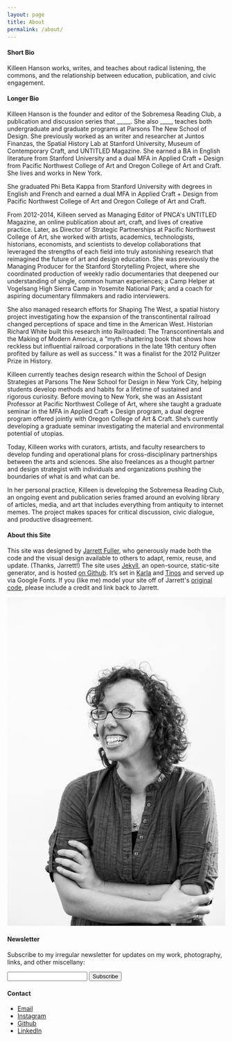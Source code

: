 ```yaml
---
layout: page
title: About
permalink: /about/
---
```


<!--<img class="img-hero" src="/images/portrait.jpg"/>-->

<div class="profile">
<div class="text">

<div class="profile_section">
<h4>Short Bio</h4>
<article><p>Killeen Hanson works, writes, and teaches about radical listening, the commons, and the relationship between education, publication, and civic engagement.</p> 
</article>
</div>

<div class="profile_section">
<h4>Longer Bio</h4>
<article><p>Killeen Hanson is the founder and editor of the Sobremesa Reading Club, a publication and discussion series that _____. She also ____, teaches both undergraduate and graduate programs at Parsons The New School of Design. She previously worked  as an writer and researcher at Juntos Finanzas, the Spatial History Lab at Stanford University, Museum of Contemporary Craft, and UNTITLED Magazine. She earned a BA in English literature from Stanford University and a dual MFA in Applied Craft + Design from Pacific Northwest College of Art and Oregon College of Art and Craft. She lives and works in New York.</p>
    
<p>She graduated Phi Beta Kappa from Stanford University with degrees in English and French and earned a dual MFA in Applied Craft + Design from Pacific Northwest College of Art and Oregon College of Art and Craft.</p>
     
<p>From 2012-2014, Killeen served as Managing Editor of PNCA's UNTITLED Magazine, an online publication about art, craft, and lives of creative practice. Later, as Director of Strategic Partnerships at Pacific Northwest College of Art, she worked with artists, academics, technologists, historians, economists, and scientists to develop collaborations that leveraged the strengths of each field into truly astonishing research that reimagined the future of art and design education. She was previously the Managing Producer for the Stanford Storytelling Project, where she coordinated production of weekly radio documentaries that deepened our understanding of single, common human experiences; a Camp Helper at Vogelsang High Sierra Camp in Yosemite National Park; and a coach for aspiring documentary filmmakers and radio interviewers.</p>

<p>She also managed research efforts for Shaping The West, a spatial history project investigating how the expansion of the transcontinental railroad changed perceptions of space and time in the American West. Historian Richard White built this research into Railroaded: The Transcontinentals and the Making of Modern America, a “myth-shattering book that shows how reckless but influential railroad corporations in the late 19th century often profited by failure as well as success.” It was a finalist for the 2012 Pulitzer Prize in History.</p>

<p>Killeen currently teaches design research within the School of Design Strategies at Parsons The New School for Design in New York City, helping students develop methods and habits for a lifetime of sustained and rigorous curiosity. Before moving to New York, she was an Assistant Professor at Pacific Northwest College of Art, where she taught a graduate seminar in the MFA in Applied Craft + Design program, a dual degree program offered jointly with Oregon College of Art & Craft. She’s currently developing a graduate seminar investigating the material and environmental potential of utopias.</p>

<p>Today, Killeen works with curators, artists, and faculty researchers to develop funding and operational plans for cross-disciplinary partnerships between the arts and sciences. She also freelances as a thought partner and design strategist with individuals and organizations pushing the boundaries of what is and what can be.</p>

<p>In her personal practice, Killeen is developing the Sobremesa Reading Club, an ongoing event and publication series framed around an evolving library of articles, media, and art that includes everything from antiquity to internet memes. The project makes spaces for critical discussion, civic dialogue, and productive disagreement.</p>

</article>
</div>

<!--
<div class="profile_section">
    <h4>Interviews/Features</h4>
    <article><ul>
        <li><a href="http://designdecode.org/article.php?p=jarrett-fuller">Design is Reality, <i>Design Decode</i></a>, interview</li>
        <li><a href="http://www.eyemagazine.com/feature/article/the-designer-as-podcaster">The designer as Podcaster, <i>Eye Magazine</i></a>, feature</li>
        <li><a href="http://perpetualbeta.vcfa.edu/2018/02/05/huh-34-an-interview-with-jarrett-fuller/">Perpetual Beta #34: An Interview with Jarrett Fuller</a>, interview</li>
    </ul></article>
</div>
-->

<!--
<div class="profile_section">
    <h4>Gear</h4>
    <article>
        <p>I primarily work on a 15" Macbook Pro attached to a 27" Cinema Display and a 11" iPad Pro with Smart Keyboard Folio and Apple Pencil. I use:</p>
            <ul>
                <li>— Adobe Creative Suite for designing</li>
                <li>— <a href="https://ia.net/writer">IA Writer</a> for writing</li>
                <li>— <a href="http://brackets.io">Brackets</a> for coding</li>
                <li>— <a href="https://github.com">Github</a> + Terminal for repos</li>
                <li>— <a href="https://www.dropbox.com/">Dropbox</a> and <a href="https://www.backblaze.com">Backblaze</a> for backups</li>
                <li>— <a href="https://1password.com">1Password</a> for password management</li>
                <li>— <a href="https://www.privateinternetaccess.com">Private Internet Access</a> for VPN</li>
            </ul>
        <p></p>
        <p>I photograph with a Fuji X100f, iPhone 11 Pro, and Polaroid 600 and editing happens in Lightroom. I podcast/interview with a <a href="https://amzn.to/2zuNp0j">Blue Yeti microphone</a> through <a href="https://zencastr.com">Zencastr</a> and edit in GarageBand. </p>
    </article>
</div>
-->

<div class="profile_section">
    <h4>About this Site</h4>
        <article>
            <p>This site was designed by <a href="https://jarrettfuller.com/">Jarrett Fuller</a>, who generously made both the code and the visual design available to others to adapt, remix, reuse, and update. (Thanks, Jarrett!) The site uses <a href="https://jekyllrb.com">Jekyll</a>, an open-source, static-site generator, and is hosted <a href="https://github.com/killeenhanson/killeenhanson.github.io">on Github</a>. It’s set in <a href="https://fonts.google.com/specimen/Karla">Karla</a> and <a href="https://fonts.google.com/specimen/Tinos">Tinos</a> and served up via Google Fonts. If you (like me) model your site off of Jarrett's <a href="https://github.com/jarrettfuller/jarrettfuller.github.io">original code</a>, please include a credit and link back to Jarrett.</p>
        </article>
</div>

</div>

<sidebar>
    <img src="/images/killeenhanson_headshot_007.jpg" class="portrait">
<!--
    <h4>Studio</h4>
        <p>I run a small Brooklyn-based design and editorial studio called <a href="http://twenty-six.design">twenty-six.design</a>. You can see recent work there. We're always taking on new clients.</p>
-->
    <h4>Newsletter</h4>
        <p>Subscribe to my irregular newsletter for updates on my work, photography, links, and other miscellany:</p>
            <form
              action="https://buttondown.email/api/emails/embed-subscribe/jarrettfuller"
              method="post"
              target="popupwindow"
              onsubmit="window.open('https://buttondown.email/jarrettfuller', 'popupwindow')"
              class="embeddable-buttondown-form">
              <input type="email" name="email" id="bd-email">
              <input type="hidden" value="1" name="embed">
              <input type="submit" value="Subscribe">
              <p></p>
            </form>
    <h4>Contact</h4>
        <p><ul>
            <li><a href="mailto:killeen.hanson@gmail.com">Email</a></li>
<!--        <li><a href="http://www.twitter.com/jarrettfuller">Twitter</a></li>-->
            <li><a href="http://www.instagram.com/killeenhanson">Instagram</a></li>
            <li><a href="https://github.com/killeenhanson">Github</a></li>
            <li><a href="https://www.linkedin.com/in/killeen-hanson/">LinkedIn</a></li>
<!--        <li><a href="https://are.na/jarrett-fuller">Are.na</a></li>-->
<!--        <li><a href="https://www.flickr.com/photos/jarrettfuller/">Flickr</a></li>-->
<!--       <li><a href="https://open.spotify.com/user/jarrettfuller">Spotify</a></li>-->
        </ul></p>
<!--
    <h4>CV</h4>
        <p><ul>
            <li><a href="https://docs.google.com/document/d/1ZYmCwEPwgzn7XtCpVJmmxTG15Z5Ws38lkGUUVfoHmPo/edit?usp=sharing">View CV</a></li>
        </ul></p>
-->
</sidebar>


<!--
### More Information

### Contact

[email@domain.com](mailto:email@domain.com) -->
